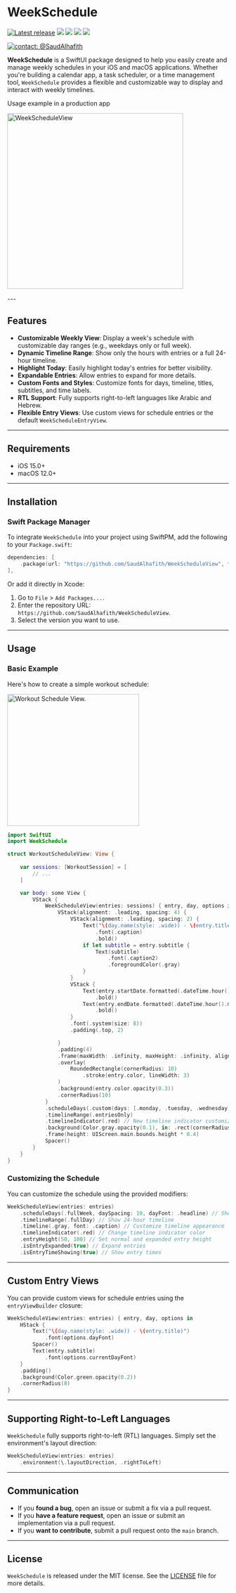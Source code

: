 # WeekSchedule

[![Latest release](https://img.shields.io/github/v/release/SaudAlhafith/WeekScheduleView?color=brightgreen&label=version)](https://github.com/SaudAlhafith/WeekScheduleView/releases/latest)
[![](https://img.shields.io/endpoint?url=https%3A%2F%2Fswiftpackageindex.com%2Fapi%2Fpackages%2FSaudAlhafith%2FWeekScheduleView%2Fbadge%3Ftype%3Dswift-versions)](https://swiftpackageindex.com/SaudAlhafith/WeekScheduleView)
[![](https://img.shields.io/endpoint?url=https%3A%2F%2Fswiftpackageindex.com%2Fapi%2Fpackages%2FSaudAlhafith%2FWeekScheduleView%2Fbadge%3Ftype%3Dplatforms)](https://swiftpackageindex.com/SaudAlhafith/WeekScheduleView)
[![](https://img.shields.io/badge/SPM-supported-DE5C43.svg?color=brightgreen)](https://swift.org/package-manager/)
![](https://img.shields.io/github/license/SaudAlhafith/WeekScheduleView)

[![contact: @SaudAlhafith](https://img.shields.io/badge/contact-%40SaudAlhafith-blue.svg?style=flat)](https://t.me/SaudAlhafith)

**WeekSchedule** is a SwiftUI package designed to help you easily create and manage weekly schedules in your iOS and macOS applications. Whether you're building a calendar app, a task scheduler, or a time management tool, `WeekSchedule` provides a flexible and customizable way to display and interact with weekly timelines.

Usage example in a production app
<p align="left">
<img src="Assets/ScheduleViewInMoqraraty.png" alt="WeekScheduleView" width="400">
</p>
---

## Features

- **Customizable Weekly View**: Display a week's schedule with customizable day ranges (e.g., weekdays only or full week).
- **Dynamic Timeline Range**: Show only the hours with entries or a full 24-hour timeline.
- **Highlight Today**: Easily highlight today's entries for better visibility.
- **Expandable Entries**: Allow entries to expand for more details.
- **Custom Fonts and Styles**: Customize fonts for days, timeline, titles, subtitles, and time labels.
- **RTL Support**: Fully supports right-to-left languages like Arabic and Hebrew.
- **Flexible Entry Views**: Use custom views for schedule entries or the default `WeekScheduleEntryView`.

---

## Requirements

- iOS 15.0+
- macOS 12.0+

---

## Installation

### Swift Package Manager

To integrate `WeekSchedule` into your project using SwiftPM, add the following to your `Package.swift`:

```swift
dependencies: [
    .package(url: "https://github.com/SaudAlhafith/WeekScheduleView", from: "0.3.0"),
],
```

Or add it directly in Xcode:

1. Go to `File` > `Add Packages...`.
2. Enter the repository URL: `https://github.com/SaudAlhafith/WeekScheduleView`.
3. Select the version you want to use.

---

## Usage

### Basic Example

Here's how to create a simple workout schedule:

<img src="Assets/WorkoutScheduleView.png" width="300" alt="Workout Schedule View.">


```swift
import SwiftUI
import WeekSchedule

struct WorkoutScheduleView: View {
    
    var sessions: [WorkoutSession] = [
        // ...
    ]

    var body: some View {
        VStack {
            WeekScheduleView(entries: sessions) { entry, day, options in
                VStack(alignment: .leading, spacing: 4) {
                    VStack(alignment: .leading, spacing: 2) {
                        Text("\(day.name(style: .wide)) - \(entry.title)")
                            .font(.caption)
                            .bold()
                        if let subtitle = entry.subtitle {
                            Text(subtitle)
                                .font(.caption2)
                                .foregroundColor(.gray)
                        }
                    }
                    VStack {
                        Text(entry.startDate.formatted(.dateTime.hour().minute()))
                            .bold()
                        Text(entry.endDate.formatted(.dateTime.hour().minute()))
                            .bold()
                    }
                    .font(.system(size: 8))
                    .padding(.top, 2)

                }
                .padding(4)
                .frame(maxWidth: .infinity, maxHeight: .infinity, alignment: .leading)
                .overlay(
                    RoundedRectangle(cornerRadius: 10)
                        .stroke(entry.color, lineWidth: 3)
                )
                .background(entry.color.opacity(0.3))
                .cornerRadius(10)
            }
            .scheduleDays(.custom(days: [.monday, .tuesday, .wednesday]))
            .timelineRange(.entriesOnly)
            .timelineIndicator(.red) // New timeline indicator customization
            .background(Color.gray.opacity(0.1), in: .rect(cornerRadius: 20))
            .frame(height: UIScreen.main.bounds.height * 0.4)
            Spacer()
        }
    }
}
```

### Customizing the Schedule

You can customize the schedule using the provided modifiers:

```swift
WeekScheduleView(entries: entries)
    .scheduleDays(.fullWeek, daySpacing: 10, dayFont: .headline) // Show full week with spacing and font customization
    .timelineRange(.fullDay) // Show 24-hour timeline
    .timeline(.gray, font: .caption) // Customize timeline appearance
    .timelineIndicator(.red) // Change timeline indicator color
    .entryHeight(50, 100) // Set normal and expanded entry height
    .isEntryExpanded(true) // Expand entries
    .isEntryTimeShowing(true) // Show entry times
```

---

## Custom Entry Views

You can provide custom views for schedule entries using the `entryViewBuilder` closure:

```swift
WeekScheduleView(entries: entries) { entry, day, options in
    HStack {
        Text("\(day.name(style: .wide)) - \(entry.title)")
            .font(options.dayFont)
        Spacer()
        Text(entry.subtitle)
            .font(options.currentDayFont)
    }
    .padding()
    .background(Color.green.opacity(0.2))
    .cornerRadius(8)
}
```

---

## Supporting Right-to-Left Languages

`WeekSchedule` fully supports right-to-left (RTL) languages. Simply set the environment's layout direction:

```swift
WeekScheduleView(entries: entries)
    .environment(\.layoutDirection, .rightToLeft)
```

---

## Communication

- If you **found a bug**, open an issue or submit a fix via a pull request.
- If you **have a feature request**, open an issue or submit an implementation via a pull request.
- If you **want to contribute**, submit a pull request onto the `main` branch.

---

## License

`WeekSchedule` is released under the MIT license. See the [LICENSE](LICENSE) file for more details.
